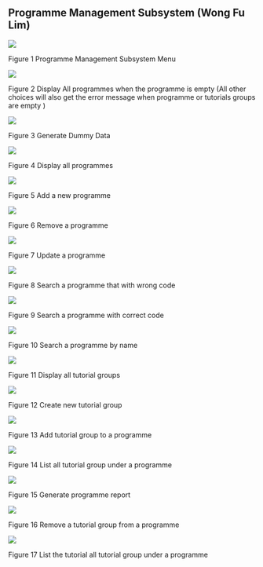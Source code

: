 ## Programme Management Subsystem (Wong Fu Lim)

![](img/Image01.png)

Figure 1 Programme Management Subsystem Menu

![](img/Image02png)

Figure 2 Display All programmes when the programme is empty (All other choices will also get the error message when programme or tutorials groups are empty )

![](img/Image03.png)

Figure 3 Generate Dummy Data

![](img/Image04.png)

Figure 4 Display all programmes

![](img/Image05.png)

Figure 5 Add a new programme

![](img/Image06.png)

Figure 6 Remove a programme

![](img/Image07.png)

Figure 7 Update a programme

![](img/Image08.png)

Figure 8 Search a programme that with wrong code

![](img/Image09.png)

Figure 9 Search a programme with correct code

![](img/Image10.png)

Figure 10 Search a programme by name

![](img/Image11.png)

Figure 11 Display all tutorial groups

![](img/Image1png)

Figure 12 Create new tutorial group

![](img/Image13.png)

Figure 13 Add tutorial group to a programme

![](img/Image14.png)

Figure 14 List all tutorial group under a programme

![](img/Image15.png)

Figure 15 Generate programme report

![](img/Image16.png)

Figure 16 Remove a tutorial group from a programme

![](img/Image17.png)

Figure 17 List the tutorial all tutorial group under a programme
